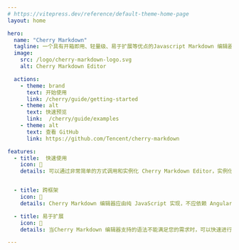 ```yaml
---
# https://vitepress.dev/reference/default-theme-home-page
layout: home

hero:
  name: "Cherry Markdown"
  tagline: 一个具有开箱即用、轻量级、易于扩展等优点的Javascript Markdown 编辑器。
  image:
    src: /logo/cherry-markdown-logo.svg
    alt: Cherry Markdown Editor

  actions:
    - theme: brand
      text: 开始使用
      link: /cherry/guide/getting-started
    - theme: alt
      text: 快速预览
      link:  /cherry/guide/examples
    - theme: alt
      text: 查看 GitHub
      link: https://github.com/Tencent/cherry-markdown

features:
  - title:  快速使用
    icon: 🚀
    details: 可以通过非常简单的方式调用和实例化 Cherry Markdown Editor，实例化的 Cherry Markdown Editor 默认支持最常用的 Markdown 语法（如标题、目录、流程图、公式等）。


  - title: 跨框架
    icon: 🎨
    details: Cherry Markdown 编辑器应由纯 JavaScript 实现，不应依赖 Angular、Vue、React 等框架技术。框架只提供容器环境。它可以在浏览器或服务器（使用 NodeJs）中运行。

  - title: 易于扩展
    icon: 📝
    details: 当Cherry Markdown 编辑器支持的语法不能满足您的需求时，可以快速进行二次开发或功能扩展。

---
```


